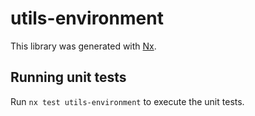 # utils-environment

This library was generated with [Nx](https://nx.dev).

## Running unit tests

Run `nx test utils-environment` to execute the unit tests.
